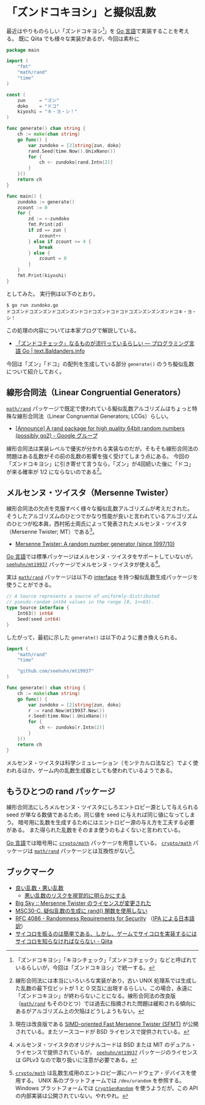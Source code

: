 # 「ズンドコキヨシ」と擬似乱数

最近はやりものらしい「ズンドコキヨシ[^zk]」を [Go 言語]で実装することを考える。
既に Qiita でも様々な実装があるが，今回は素朴に

[^zk]: 「ズンドコキヨシ」「キヨシチェック」「ズンドコチェック」などと呼ばれているらしいが，今回は「ズンドコキヨシ」で統一する。

```go:zundoko.go
package main

import (
	"fmt"
	"math/rand"
	"time"
)

const (
	zun     = "ズン"
	doko    = "ドコ"
	kiyoshi = "キ・ヨ・シ！"
)

func generate() chan string {
	ch := make(chan string)
	go func() {
		var zundoko = [2]string{zun, doko}
		rand.Seed(time.Now().UnixNano())
		for {
			ch <- zundoko[rand.Intn(2)]
		}
	}()
	return ch
}

func main() {
	zundoko := generate()
	zcount := 0
	for {
		zd := <-zundoko
		fmt.Print(zd)
		if zd == zun {
			zcount++
		} else if zcount >= 4 {
			break
		} else {
			zcount = 0
		}
	}
	fmt.Print(kiyoshi)
}
```

としてみた。
実行例は以下のとおり。

```
$ go run zundoko.go
ドコズンドコズンズンドコズンズンドコドコズンドコドコドコズンズンズンズンドコキ・ヨ・シ！
```

この処理の内容については本家ブログで解説している。

- [「ズンドコチェック」なるものが流行っているらしい — プログラミング言語 Go | text.Baldanders.info](http://text.baldanders.info/golang/zundoko-choir/)

今回は「ズン」「ドコ」の配列を生成している部分 `generate()` のうち擬似乱数について紹介しておく。

## 線形合同法（Linear Congruential Generators）

[`math/rand`] パッケージで既定で使われている擬似乱数アルゴリズムはちょっと特殊な線形合同法（Linear Congruential Generators; LCGs）らしい。

- [[Announce] A rand package for high quality 64bit random numbers (possibly go2) - Google グループ](https://groups.google.com/forum/#!topic/golang-nuts/RZ1G3_cxMcM)

線形合同法は実装レベルで優劣が分かれる実装なのだが，そもそも線形合同法の問題はある乱数がその前の乱数の影響を強く受けてしまう点にある。
今回の「ズンドコキヨシ」に引き寄せて言うなら，「ズン」が4回続いた後に「ドコ」が来る確率が 1/2 にならないのである[^ra]。

[^ra]: 線形合同法には本当にいろいろな実装があり，古い UNIX 処理系では生成した乱数の最下位ビットが 1 と 0 交互に出現するらしい。この場合，永遠に「ズンドコキヨシ」が終わらないことになる。線形合同法の改良版（[`math/rand`] もそのひとつ）では過去に指摘された問題は緩和される傾向にあるがアルゴリズム上の欠陥はどうしようもない。

## メルセンヌ・ツイスタ（Mersenne Twister）

線形合同法の欠点を克服すべく様々な擬似乱数アルゴリズムが考えだされた。
そうしたアルゴリズムのひとつでかなり性能が良いと言われているアルゴリズムのひとつが松本眞，西村拓士両氏によって発表されたメルセンヌ・ツイスタ（Mersenne Twister; MT）である[^mt]。

[^mt]: 現在は改良版である [SIMD-oriented Fast Mersenne Twister (SFMT)](http://www.math.sci.hiroshima-u.ac.jp/~m-mat/MT/SFMT/index-jp.html) が公開されている。またソースコードが BSD ライセンスで提供されている。

- [Mersenne Twister: A random number generator (since 1997/10)](http://www.math.sci.hiroshima-u.ac.jp/~m-mat/MT/mt.html)

[Go 言語]では標準パッケージはメルセンヌ・ツイスタをサポートしていないが， [`seehuhn/mt19937`] パッケージでメルセンヌ・ツイスタが使える[^sm]。

[^sm]: メルセンヌ・ツイスタのオリジナルコードは BSD または MIT のデュアル・ライセンスで提供されているが， [`seehuhn/mt19937`] パッケージのライセンスは GPLv3 なので取り扱いに注意が必要である。

実は [`math/rand`] パッケージは以下の [interface] を持つ擬似乱数生成パッケージを使うことができる。

```go
// A Source represents a source of uniformly-distributed
// pseudo-random int64 values in the range [0, 1<<63).
type Source interface {
	Int63() int64
	Seed(seed int64)
}
```

したがって，最初に示した `generate()` は以下のように書き換えられる。

```go
import (
	"math/rand"
	"time"

	"github.com/seehuhn/mt19937"
)

func generate() chan string {
	ch := make(chan string)
	go func() {
		var zundoko = [2]string{zun, doko}
		r := rand.New(mt19937.New())
		r.Seed(time.Now().UnixNano())
		for {
			ch <- zundoko[r.Intn(2)]
		}
	}()
	return ch
}
```

メルセンヌ・ツイスタは科学シミュレーション（モンテカルロ法など）でよく使われるほか，ゲーム内の乱数生成器としても使われているようである。

## もうひとつの rand パッケージ

線形合同法にしろメルセンヌ・ツイスタにしろエントロピー源として与えられる seed が単なる数値であるため，同じ値を seed に与えれば同じ値になってしまう。
暗号用に乱数を生成するためにはエントロピー源の与え方を工夫する必要がある。
また得られた乱数をそのまま使うのもよくないと言われている。

[Go 言語]では暗号用に [`crypto/math`] パッケージを用意している。
[`crypto/math`] パッケージは [`math/rand`] パッケージとは互換性がない[^cr]。

[^cr]: [`crypto/math`] は乱数生成用のエントロピー源にハードウェア・デバイスを使用する。 UNIX 系のプラットフォームでは `/dev/urandom` を参照する。 Windows プラットフォームでは [`CryptGenRandom`](https://msdn.microsoft.com/ja-jp/library/windows/desktop/aa379942(v=vs.85).aspx "CryptGenRandom function (Windows)") を使うようだが，この API の内部実装は公開されていない。やれやれ。

## ブックマーク

- [良い乱数・悪い乱数](http://www001.upp.so-net.ne.jp/isaku/rand.html)
    - [悪い乱数のリスクを視覚的に明らかにする](http://www001.upp.so-net.ne.jp/isaku/rand3.html)
- [Big Sky :: Mersenne Twister のライセンスが変更された](http://mattn.kaoriya.net/software/20130409093112.htm)
- [MSC30-C. 疑似乱数の生成に rand() 関数を使用しない](https://www.jpcert.or.jp/sc-rules/c-msc30-c.html)
- [RFC 4086 - Randomness Requirements for Security](http://tools.ietf.org/html/rfc4086) （[IPA による日本語訳](https://www.ipa.go.jp/security/rfc/RFC4086JA.html)）
- [サイコロを振るのは簡単である、しかし、ゲームでサイコロを実装するにはサイコロを知らなければならない - Qiita](http://qiita.com/isonami/items/1cc278cbf2093d2d6abd)

[Go 言語]: https://golang.org/ "The Go Programming Language"
[`math/rand`]: https://golang.org/pkg/math/rand/ "rand - The Go Programming Language"
[`crypto/math`]: https://golang.org/pkg/crypto/rand/ "rand - The Go Programming Language"
[`seehuhn/mt19937`]: https://github.com/seehuhn/mt19937 "seehuhn/mt19937: An implementation of Takuji Nishimura's and Makoto Matsumoto's Mersenne Twister pseudo random number generator in Go."
[interface]: https://golang.org/doc/effective_go.html#interfaces_and_types "Effective Go - The Go Programming Language"
